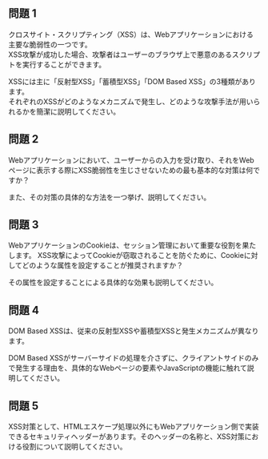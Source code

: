 
## 問題 1

クロスサイト・スクリプティング（XSS）は、Webアプリケーションにおける主要な脆弱性の一つです。<br>
XSS攻撃が成功した場合、攻撃者はユーザーのブラウザ上で悪意のあるスクリプトを実行することができます。

XSSには主に「反射型XSS」「蓄積型XSS」「DOM Based XSS」の3種類があります。<br>
それぞれのXSSがどのようなメカニズムで発生し、どのような攻撃手法が用いられるかを簡潔に説明してください。

## 問題 2

Webアプリケーションにおいて、ユーザーからの入力を受け取り、それをWebページに表示する際にXSS脆弱性を生じさせないための最も基本的な対策は何ですか？

また、その対策の具体的な方法を一つ挙げ、説明してください。

## 問題 3

WebアプリケーションのCookieは、セッション管理において重要な役割を果たします。
XSS攻撃によってCookieが窃取されることを防ぐために、Cookieに対してどのような属性を設定することが推奨されますか？

その属性を設定することによる具体的な効果も説明してください。

## 問題 4

DOM Based XSSは、従来の反射型XSSや蓄積型XSSと発生メカニズムが異なります。

DOM Based XSSがサーバーサイドの処理を介さずに、クライアントサイドのみで発生する理由を、具体的なWebページの要素やJavaScriptの機能に触れて説明してください。

## 問題 5

XSS対策として、HTMLエスケープ処理以外にもWebアプリケーション側で実装できるセキュリティヘッダーがあります。そのヘッダーの名称と、XSS対策における役割について説明してください。